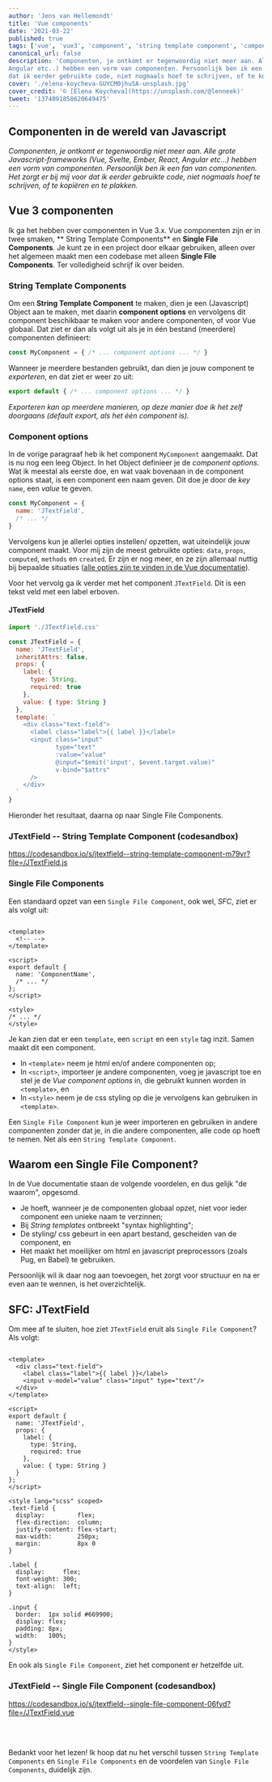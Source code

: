 ```yaml
---
author: 'Jens van Hellemondt'
title: 'Vue components'
date: '2021-03-22'
published: true
tags: ['vue', 'vue3', 'component', 'string template component', 'component options', 'single file component']
canonical_url: false
description: 'Componenten, je ontkomt er tegenwoordig niet meer aan. Alle grote Javascript-frameworks (Vue, Svelte, Ember, React,
Angular etc..) hebben een vorm van componenten. Persoonlijk ben ik een fan van componenten. Het zorgt er bij mij voor
dat ik eerder gebruikte code, niet nogmaals hoef te schrijven, of te kopiëren en te plakken.'
cover: './elena-koycheva-GUYCM0jhuSA-unsplash.jpg'
cover_credit: '© [Elena Koycheva](https://unsplash.com/@lenneek)'
tweet: '1374091858620649475'
---
```


## Componenten in de wereld van Javascript

*Componenten, je ontkomt er tegenwoordig niet meer aan. Alle grote Javascript-frameworks (Vue, Svelte, Ember, React,
Angular etc...) hebben een vorm van componenten. Persoonlijk ben ik een fan van componenten. Het zorgt er bij mij voor
dat ik eerder gebruikte code, niet nogmaals hoef te schrijven, of te kopiëren en te plakken.*

## Vue 3 componenten

Ik ga het hebben over componenten in Vue 3.x. Vue componenten zijn er in twee smaken, **
String Template Components** en **Single File Components**. Je kunt ze in een project door elkaar gebruiken, alleen over
het algemeen maakt men een codebase met alleen **Single File Components**. Ter volledigheid schrijf ik over beiden.

### String Template Components

Om een **String Template Component** te maken, dien je een (Javascript) Object aan te maken, met daarin **component
options** en vervolgens dit component beschikbaar te maken voor andere componenten, of voor Vue globaal. Dat ziet er dan
als volgt uit als je in één bestand (meerdere) componenten definieert:

```javascript
const MyComponent = { /* ... component options ... */ }
```

Wanneer je meerdere bestanden gebruikt, dan dien je jouw component te *exporteren*, en dat ziet er weer zo uit:

```javascript
export default { /* ... component options ... */ }
```

*Exporteren kan op meerdere manieren, op deze manier doe ik het zelf doorgaans (default export, als het één component
is).*

### Component options

In de vorige paragraaf heb ik het component `MyComponent` aangemaakt. Dat is nu nog een leeg Object. In het Object
definieer je de *component options*. Wat ik meestal als eerste doe, en wat vaak bovenaan in de component options staat,
is een component een naam geven. Dit doe je door de *key* `name`, een *value* te geven.

```javascript
const MyComponent = {
  name: 'JTextField',
  /* ... */
}
```

Vervolgens kun je allerlei opties instellen/ opzetten, wat uiteindelijk jouw component maakt. Voor mij zijn de meest
gebruikte opties: `data`, `props`, `computed`, `methods` en `created`. Er zijn er nog meer, en ze zijn allemaal nuttig
bij bepaalde situaties ([alle opties zijn te vinden in de Vue documentatie](https://v3.vuejs.org/api/options-api.html)).

Voor het vervolg ga ik verder met het component `JTextField`. Dit is een tekst veld met een label erboven.

#### JTextField

```javascript
import './JTextField.css'

const JTextField = {
  name: 'JTextField',
  inheritAttrs: false,
  props: {
    label: {
      type: String,
      required: true
    },
    value: { type: String }
  },
  template: `
    <div class="text-field">
      <label class="label">{{ label }}</label>
      <input class="input"
             type="text"
             :value="value"
             @input="$emit('input', $event.target.value)"
             v-bind="$attrs"
      />
    </div>
  `
}
```

Hieronder het resultaat, daarna op naar Single File Components.

### JTextField -- String Template Component (codesandbox)

https://codesandbox.io/s/jtextfield--string-template-component-m79vr?file=/JTextField.js

### Single File Components

Een standaard opzet van een `Single File Component`, ook wel, *SFC*, ziet er als volgt uit:

```vue

<template>
  <!-- -->
</template>

<script>
export default {
  name: 'ComponentName',
  /* ... */
};
</script>

<style>
/* ... */
</style>
```

Je kan zien dat er een `template`, een `script` en een `style` tag inzit. Samen maakt dit een component.

* In `<template>` neem je html en/of andere componenten op;
* In `<script>`, importeer je andere componenten, voeg je javascript toe en stel je de *Vue component options* in, die
  gebruikt kunnen worden in `<template>`, en
* In `<style>` neem je de css styling op die je vervolgens kan gebruiken in `<template>`.

Een `Single File Component` kun je weer importeren en gebruiken in andere componenten zonder dat je, in die andere
componenten, alle code op hoeft te nemen. Net als een `String Template Component`.

## Waarom een Single File Component? 

In de Vue documentatie staan de volgende voordelen, en dus gelijk "de waarom", opgesomd. 

* Je hoeft, wanneer je de componenten globaal opzet, niet voor ieder component een unieke naam te verzinnen;
* Bij *String templates* ontbreekt "syntax highlighting";
* De styling/ css gebeurt in een apart bestand, gescheiden van de component, en
* Het maakt het moeilijker om html en javascript preprocessors (zoals Pug, en Babel) te gebruiken.

Persoonlijk wil ik daar nog aan toevoegen, het zorgt voor structuur en na er even aan te wennen, is het overzichtelijk. 

## SFC: JTextField

Om mee af te sluiten, hoe ziet `JTextField` eruit als `Single File Component`? Als volgt:

```vue

<template>
  <div class="text-field">
    <label class="label">{{ label }}</label>
    <input v-model="value" class="input" type="text"/>
  </div>
</template>

<script>
export default {
  name: 'JTextField',
  props: {
    label: {
      type: String,
      required: true
    },
    value: { type: String }
  }
};
</script>

<style lang="scss" scoped>
.text-field {
  display:         flex;
  flex-direction:  column;
  justify-content: flex-start;
  max-width:       250px;
  margin:          8px 0
}

.label {
  display:     flex;
  font-weight: 300;
  text-align:  left;
}

.input {
  border:  1px solid #669900;
  display: flex;
  padding: 8px;
  width:   100%;
}
</style>
```

En ook als `Single File Component`, ziet het component er hetzelfde uit.

### JTextField -- Single File Component (codesandbox)

https://codesandbox.io/s/jtextfield--single-file-component-06fyd?file=/JTextField.vue

<br/>
<br/>

Bedankt voor het lezen! Ik hoop dat nu het verschil tussen `String Template Components` en `Single File Components` en de voordelen van `Single File Components`, duidelijk zijn.
